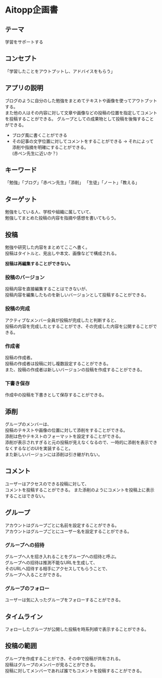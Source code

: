# Aitopp企画書

## テーマ
学習をサポートする


## コンセプト
「学習したことをアウトプットし、アドバイスをもらう」

## アプリの説明
ブログのように自分のした勉強をまとめてテキストや画像を使ってアウトプットする。  
また他の人はその内容に対して文章や画像などの投稿の位置を指定してコメントを投稿することができる。 
グループとしての成果物として投稿を後悔することができる。  


* ブログ風に書くことができる
* その記事の文字位置に対してコメントをすることができる
    -> それによって添削や指摘を明確にすることができる。  
        (赤ペン先生に近いか？)

## キーワード
「勉強」「ブログ」「赤ペン先生」「添削」
「生徒」「ノート」「教える」

## ターゲット
勉強をしている人、学校や組織に属していて、  
勉強してまとめた投稿の内容を指摘や感想を書いてもらう。  


        
## 投稿
勉強や研究した内容をまとめてここへ書く。  
投稿はタイトルと、見出しや本文、画像などで構成される。  


**投稿は再編集することができない。**  

### 投稿のバージョン
投稿内容を直接編集することはできないが、  
投稿内容を編集したものを新しいバージョンとして投稿することができる。  

### 投稿の完成
アクティブなメンバー全員が投稿が完成したと判断すると、  
投稿の内容を完成したとすることができ、その完成した内容を公開することができる。  

### 作成者
投稿の作成者。  
投稿の作成者は投稿に対し複数設定することができる。  
また、投稿の作成者は新しいバージョンの投稿を作成することができる。  

### 下書き保存
作成中の投稿を下書きとして保存することができる。  


## 添削
グループのメンバーは、  
投稿のテキストや画像の位置に対して添削をすることができる。  
添削は色やテキストのフォーマットを設定することができる。  
添削が表示されすぎると元の投稿が見えなくなるので、一時的に添削を表示できなくするなどのUIを実装すること。  
また新しいバージョンには添削は引き継がれない。　　


## コメント
ユーザーはアクセスのできる投稿に対して、  
コメントを投稿することができる。 
また添削のようにコメントを投稿上に表示することはできない。  
 

## グループ
アカウントはグループごとに名前を設定することができる。  
アカウントはグループごとにユーザー名を設定することができる。  

### グループへの招待
グループへ人を招き入れることをグループへの招待と呼ぶ。  
グループへの招待は推測不能なURLを生成して、  
そのURLへ招待する相手にアクセスしてもらうことで、  
グループへ入ることができる。  

### グループのフォロー  
ユーザーは気に入ったグループをフォローすることができる。  


## タイムライン
フォローしたグループが公開した投稿を時系列順で表示することができる。  



## 投稿の範囲
グループを作成することができ、その中で投稿が共有される。  
投稿はグループのメンバーが見ることができる。  
投稿に対してメンバーであれば誰でもコメントを投稿することができる。  




